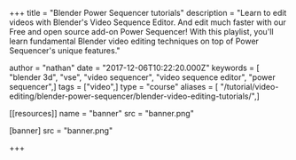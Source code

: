 +++
title = "Blender Power Sequencer tutorials"
description = "Learn to edit videos with Blender's Video Sequence Editor. And edit much faster with our Free and open source add-on Power Sequencer! With this playlist, you'll learn fundamental Blender video editing techniques on top of Power Sequencer's unique features."

author = "nathan"
date = "2017-12-06T10:22:20.000Z"
keywords = [ "blender 3d", "vse", "video sequencer", "video sequence editor", "power sequencer",]
tags = ["video",]
type = "course"
aliases = [ "/tutorial/video-editing/blender-power-sequencer/blender-video-editing-tutorials/",]

[[resources]]
name = "banner"
src = "banner.png"

[banner]
src = "banner.png"

+++
